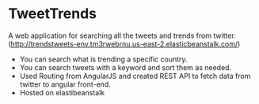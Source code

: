 # TweetTrends
A web application for searching all the tweets and trends from twitter. (http://trendstweets-env.tm3rwebrnu.us-east-2.elasticbeanstalk.com/)
- You can search what is trending a specific country.
- You can search tweets with a keyword and sort them as needed.
- Used Routing from AngularJS and created REST API to fetch data from twitter to angular front-end.
- Hosted on elastibeanstalk
